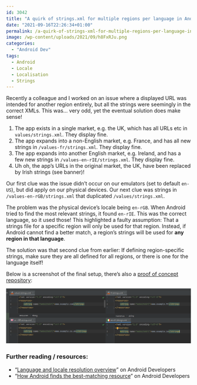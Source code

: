 ```yaml
---
id: 3042
title: "A quirk of strings.xml for multiple regions per language in Android"
date: "2021-09-16T22:26:34+01:00"
permalink: /a-quirk-of-strings-xml-for-multiple-regions-per-language-in-android/
image: /wp-content/uploads/2021/09/h8FxRJu.png
categories:
  - "Android Dev"
tags:
  - Android
  - Locale
  - Localisation
  - Strings
---
```


Recently a colleague and I worked on an issue where a displayed URL was intended for another region entirely, but all the strings were seemingly in the correct XMLs. This was… very odd, yet the eventual solution does make sense!

1. The app exists in a single market, e.g. the UK, which has all URLs etc in `values/strings.xml`. They display fine.
2. The app expands into a non-English market, e.g. France, and has all new strings in `/values-fr/strings.xml`. They display fine.
3. The app expands into another English market, e.g. Ireland, and has a few new strings in `/values-en-rIE/strings.xml`. They display fine.
4. Uh oh, the app’s URLs in the original market, the UK, have been replaced by Irish strings (see banner)!

Our first clue was the issue didn’t occur on our emulators (set to default `en-US`), but did apply on our physical devices. Our next clue was strings in `/values-en-rGB/strings.xml` that duplicated `/values/strings.xml`.

The problem was the physical device’s locale being `en-rGB`. When Android tried to find the most relevant strings, it found `en-rIE`. This was the correct language, so it used those! This highlighted a faulty assumption: That a strings file for a specific region will only be used for that region. Instead, if Android cannot find a better match, a region’s strings will be used for **any region in that language**.

The solution was that second clue from earlier: If defining region-specific strings, make sure they are all defined for all regions, or there is one for the language itself!

Below is a screenshot of the final setup, there’s also a [proof of concept repository](https://github.com/JakeSteam/LocalisationQuirkPoC):

[![](/wp-content/uploads/2021/09/lgOb80d.png)](/wp-content/uploads/2021/09/lgOb80d.png)

### Further reading / resources:

- “[Language and locale resolution overview](https://developer.android.com/guide/topics/resources/multilingual-support)” on Android Developers
- “[How Android finds the best-matching resource](https://developer.android.com/guide/topics/resources/providing-resources#BestMatch)” on Android Developers
